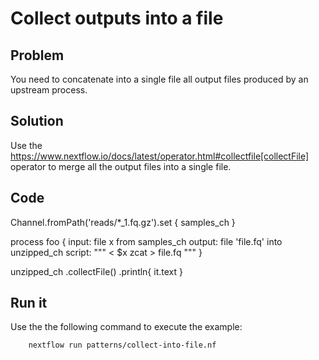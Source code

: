 # Collect outputs into a file

## Problem 

You need to concatenate into a single file all output files produced by an upstream process. 

## Solution 

Use the https://www.nextflow.io/docs/latest/operator.html#collectfile[collectFile] operator to merge all
the output files into a single file. 

## Code

Channel.fromPath('reads/*_1.fq.gz').set { samples_ch }

process foo {
  input:
  file x from samples_ch
  output:
  file 'file.fq' into unzipped_ch
  script:
  """
  < $x zcat > file.fq
  """
}

unzipped_ch
      .collectFile()
      .println{ it.text }


## Run it

Use the the following command to execute the example:


        nextflow run patterns/collect-into-file.nf

